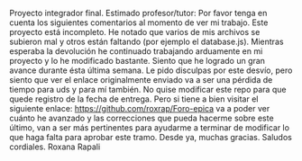 Proyecto integrador final. 
Estimado profesor/tutor:
Por favor tenga en cuenta los siguientes comentarios al momento de ver mi trabajo.
Este proyecto está incompleto. He notado que varios de mis archivos se subieron mal y otros están faltando (por ejemplo el database.js).
Mientras esperaba la devolución he continuado trabajando arduamente en mi proyecto y lo he modificado bastante. Siento que he logrado un gran avance durante ésta última semana. Le pido disculpas por este desvío, pero siento que ver el enlace originalmente enviado va a ser una pérdida de tiempo para uds y para mí también.
No quise modificar este repo para que quede registro de la fecha de entrega.
Pero si tiene a bien visitar el siguiente enlace: 
https://github.com/roxrap/Foro-epica
va a poder ver cuánto he avanzado y las correcciones que pueda hacerme sobre este último, van a ser más pertinentes para ayudarme a terminar de modificar lo que haga falta para aprobar este tramo.
Desde ya, muchas gracias.
Saludos cordiales. Roxana Rapali
